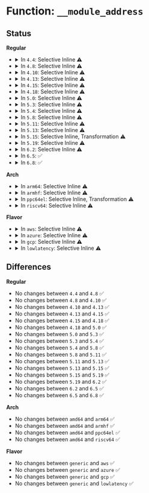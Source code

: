 # Function: <code>__module_address</code>

## Status
<b>Regular</b>
<ul>
<li>
<details>
<summary>In <code>4.4</code>: Selective Inline ⚠️</summary>

```c
struct module *__module_address(long unsigned int addr);
```

**Collision:** Unique Global

**Inline:** Selective

**Transformation:** False

**Instances:**

```
In kernel/module.c (ffffffff81106790)
Location: kernel/module.c:4021
Inline: True
Direct callers:
  - kernel/module.c:__module_text_address
  - kernel/module.c:module_address_lookup
  - kernel/module.c:is_module_address
  - kernel/jump_label.c:jump_label_update
```
**Symbols:**

```
ffffffff81106790-ffffffff81106863: __module_address (STB_GLOBAL)
```
</details>
</li>
<li>
<details>
<summary>In <code>4.8</code>: Selective Inline ⚠️</summary>

```c
struct module *__module_address(long unsigned int addr);
```

**Collision:** Unique Global

**Inline:** Selective

**Transformation:** False

**Instances:**

```
In kernel/module.c (ffffffff8110df50)
Location: kernel/module.c:4192
Inline: True
Direct callers:
  - kernel/module.c:__module_text_address
  - kernel/module.c:is_module_address
  - kernel/module.c:module_address_lookup
  - kernel/jump_label.c:jump_label_update
```
**Symbols:**

```
ffffffff8110df50-ffffffff8110e026: __module_address (STB_GLOBAL)
```
</details>
</li>
<li>
<details>
<summary>In <code>4.10</code>: Selective Inline ⚠️</summary>

```c
struct module *__module_address(long unsigned int addr);
```

**Collision:** Unique Global

**Inline:** Selective

**Transformation:** False

**Instances:**

```
In kernel/module.c (ffffffff81115930)
Location: kernel/module.c:4213
Inline: True
Direct callers:
  - kernel/module.c:__module_text_address
  - kernel/module.c:is_module_address
  - kernel/module.c:module_address_lookup
  - kernel/jump_label.c:jump_label_update
```
**Symbols:**

```
ffffffff81115930-ffffffff81115a06: __module_address (STB_GLOBAL)
```
</details>
</li>
<li>
<details>
<summary>In <code>4.13</code>: Selective Inline ⚠️</summary>

```c
struct module *__module_address(long unsigned int addr);
```

**Collision:** Unique Global

**Inline:** Selective

**Transformation:** False

**Instances:**

```
In kernel/module.c (ffffffff81116680)
Location: kernel/module.c:4259
Inline: True
Direct callers:
  - kernel/module.c:__module_text_address
  - kernel/module.c:is_module_address
  - kernel/module.c:search_module_extables
  - kernel/module.c:module_address_lookup
  - kernel/jump_label.c:jump_label_module_notify
```
**Symbols:**

```
ffffffff81116680-ffffffff81116758: __module_address (STB_GLOBAL)
```
</details>
</li>
<li>
<details>
<summary>In <code>4.15</code>: Selective Inline ⚠️</summary>

```c
struct module *__module_address(long unsigned int addr);
```

**Collision:** Unique Global

**Inline:** Selective

**Transformation:** False

**Instances:**

```
In kernel/module.c (ffffffff81121c80)
Location: kernel/module.c:4297
Inline: True
Direct callers:
  - kernel/module.c:__module_text_address
  - kernel/module.c:is_module_address
  - kernel/module.c:search_module_extables
  - kernel/module.c:module_address_lookup
  - kernel/jump_label.c:jump_label_module_notify
```
**Symbols:**

```
ffffffff81121c80-ffffffff81121d5b: __module_address (STB_GLOBAL)
```
</details>
</li>
<li>
<details>
<summary>In <code>4.18</code>: Selective Inline ⚠️</summary>

```c
struct module *__module_address(long unsigned int addr);
```

**Collision:** Unique Global

**Inline:** Selective

**Transformation:** False

**Instances:**

```
In kernel/module.c (ffffffff8112f770)
Location: kernel/module.c:4334
Inline: True
Direct callers:
  - kernel/module.c:__module_text_address
  - kernel/module.c:is_module_address
  - kernel/module.c:search_module_extables
  - kernel/module.c:module_address_lookup
  - kernel/jump_label.c:jump_label_module_notify
```
**Symbols:**

```
ffffffff8112f770-ffffffff8112f849: __module_address (STB_GLOBAL)
```
</details>
</li>
<li>
<details>
<summary>In <code>5.0</code>: Selective Inline ⚠️</summary>

```c
struct module *__module_address(long unsigned int addr);
```

**Collision:** Unique Global

**Inline:** Selective

**Transformation:** False

**Instances:**

```
In kernel/module.c (ffffffff8113b240)
Location: kernel/module.c:4372
Inline: True
Direct callers:
  - kernel/module.c:__module_text_address
  - kernel/module.c:is_module_address
  - kernel/module.c:search_module_extables
  - kernel/module.c:module_address_lookup
  - kernel/trace/bpf_trace.c:bpf_put_raw_tracepoint
  - kernel/jump_label.c:jump_label_module_notify
```
**Symbols:**

```
ffffffff8113b240-ffffffff8113b31a: __module_address (STB_GLOBAL)
```
</details>
</li>
<li>
<details>
<summary>In <code>5.3</code>: Selective Inline ⚠️</summary>

```c
struct module *__module_address(long unsigned int addr);
```

**Collision:** Unique Global

**Inline:** Selective

**Transformation:** False

**Instances:**

```
In kernel/module.c (ffffffff81146880)
Location: kernel/module.c:4400
Inline: True
Direct callers:
  - kernel/module.c:__module_text_address
  - kernel/module.c:is_module_address
  - kernel/module.c:search_module_extables
  - kernel/module.c:module_address_lookup
  - kernel/trace/bpf_trace.c:bpf_put_raw_tracepoint
  - kernel/jump_label.c:jump_label_module_notify
```
**Symbols:**

```
ffffffff81146880-ffffffff8114695f: __module_address (STB_GLOBAL)
```
</details>
</li>
<li>
<details>
<summary>In <code>5.4</code>: Selective Inline ⚠️</summary>

```c
struct module *__module_address(long unsigned int addr);
```

**Collision:** Unique Global

**Inline:** Selective

**Transformation:** False

**Instances:**

```
In kernel/module.c (ffffffff81152460)
Location: kernel/module.c:4467
Inline: True
Direct callers:
  - kernel/module.c:__module_text_address
  - kernel/module.c:is_module_address
  - kernel/module.c:search_module_extables
  - kernel/module.c:module_address_lookup
  - kernel/trace/bpf_trace.c:bpf_put_raw_tracepoint
  - kernel/jump_label.c:jump_label_module_notify
```
**Symbols:**

```
ffffffff81152460-ffffffff8115253f: __module_address (STB_GLOBAL)
```
</details>
</li>
<li>
<details>
<summary>In <code>5.8</code>: Selective Inline ⚠️</summary>

```c
struct module *__module_address(long unsigned int addr);
```

**Collision:** Unique Global

**Inline:** Selective

**Transformation:** False

**Instances:**

```
In kernel/module.c (ffffffff81162110)
Location: kernel/module.c:4475
Inline: True
Direct callers:
  - kernel/module.c:is_module_text_address
  - kernel/module.c:is_module_address
  - kernel/module.c:search_module_extables
  - kernel/module.c:module_address_lookup
  - kernel/trace/bpf_trace.c:bpf_put_raw_tracepoint
  - kernel/jump_label.c:jump_label_add_module
```
**Symbols:**

```
ffffffff81162110-ffffffff811621eb: __module_address (STB_GLOBAL)
```
</details>
</li>
<li>
<details>
<summary>In <code>5.11</code>: Selective Inline ⚠️</summary>

```c
struct module *__module_address(long unsigned int addr);
```

**Collision:** Unique Global

**Inline:** Selective

**Transformation:** False

**Instances:**

```
In kernel/module.c (ffffffff811640b0)
Location: kernel/module.c:4707
Inline: True
Direct callers:
  - kernel/module.c:is_module_text_address
  - kernel/module.c:is_module_address
  - kernel/module.c:search_module_extables
  - kernel/module.c:module_address_lookup
  - kernel/trace/bpf_trace.c:bpf_put_raw_tracepoint
  - kernel/jump_label.c:jump_label_update
  - kernel/jump_label.c:jump_label_add_module
```
**Symbols:**

```
ffffffff811640b0-ffffffff8116418b: __module_address (STB_GLOBAL)
```
</details>
</li>
<li>
<details>
<summary>In <code>5.13</code>: Selective Inline ⚠️</summary>

```c
struct module *__module_address(long unsigned int addr);
```

**Collision:** Unique Global

**Inline:** Selective

**Transformation:** False

**Instances:**

```
In kernel/module.c (ffffffff81164e80)
Location: kernel/module.c:4646
Inline: True
Direct callers:
  - kernel/module.c:is_module_text_address
  - kernel/module.c:is_module_address
  - kernel/module.c:search_module_extables
  - kernel/module.c:module_address_lookup
  - kernel/trace/bpf_trace.c:bpf_put_raw_tracepoint
  - kernel/jump_label.c:jump_label_update
  - kernel/jump_label.c:jump_label_add_module
```
**Symbols:**

```
ffffffff81164e80-ffffffff81164f5b: __module_address (STB_GLOBAL)
```
</details>
</li>
<li>
<details>
<summary>In <code>5.15</code>: Selective Inline, Transformation ⚠️</summary>

```c
struct module *__module_address(long unsigned int addr);
```

**Collision:** Unique Global

**Inline:** Selective

**Transformation:** True

**Instances:**

```
In kernel/module.c (ffffffff8118a755)
Location: kernel/module.c:4669
Inline: True
Inline callers:
  - kernel/module.c:is_module_text_address
  - kernel/module.c:is_module_address
  - kernel/module.c:search_module_extables
  - kernel/module.c:module_address_lookup
Direct callers:
  - kernel/module.c:is_module_text_address
  - kernel/module.c:is_module_address
  - kernel/module.c:search_module_extables
  - kernel/module.c:module_address_lookup
  - kernel/trace/bpf_trace.c:bpf_put_raw_tracepoint
  - kernel/jump_label.c:jump_label_update
  - kernel/jump_label.c:jump_label_add_module
```
**Symbols:**

```
ffffffff81184680-ffffffff8118474d: __module_address.part.0 (STB_LOCAL)
ffffffff8118a720-ffffffff8118a746: __module_address (STB_GLOBAL)
```
</details>
</li>
<li>
<details>
<summary>In <code>5.19</code>: Selective Inline ⚠️</summary>

```c
struct module *__module_address(long unsigned int addr);
```

**Collision:** Unique Global

**Inline:** Selective

**Transformation:** False

**Instances:**

```
In kernel/module/main.c (ffffffff811901c1)
Location: kernel/module/main.c:3049
Inline: True
Inline callers:
  - kernel/module/main.c:is_module_address
Direct callers:
  - kernel/module/main.c:__module_text_address
  - kernel/module/main.c:search_module_extables
  - kernel/module/kallsyms.c:module_address_lookup
  - kernel/trace/bpf_trace.c:bpf_put_raw_tracepoint
  - kernel/jump_label.c:jump_label_update
  - kernel/jump_label.c:jump_label_add_module
```
**Symbols:**

```
ffffffff81190250-ffffffff811902f4: __module_address (STB_GLOBAL)
```
</details>
</li>
<li>
<details>
<summary>In <code>6.2</code>: Selective Inline ⚠️</summary>

```c
struct module *__module_address(long unsigned int addr);
```

**Collision:** Unique Global

**Inline:** Selective

**Transformation:** False

**Instances:**

```
In kernel/module/main.c (ffffffff811cd511)
Location: kernel/module/main.c:3059
Inline: True
Inline callers:
  - kernel/module/main.c:is_module_address
Direct callers:
  - arch/x86/kernel/callthunks.c:is_coretext
  - kernel/module/main.c:__module_text_address
  - kernel/module/main.c:search_module_extables
  - kernel/module/kallsyms.c:module_address_lookup
  - kernel/trace/bpf_trace.c:bpf_put_raw_tracepoint
  - kernel/jump_label.c:jump_label_update
  - kernel/jump_label.c:jump_label_add_module
```
**Symbols:**

```
ffffffff811cd5b0-ffffffff811cd654: __module_address (STB_GLOBAL)
```
</details>
</li>
<li>
<details>
<summary>In <code>6.5</code>: ✅</summary>

```c
struct module *__module_address(long unsigned int addr);
```

**Collision:** Unique Global

**Inline:** No

**Transformation:** False

**Instances:**

```
In kernel/module/main.c (ffffffff811e0de0)
Location: kernel/module/main.c:3262
Inline: False
Direct callers:
  - arch/x86/kernel/callthunks.c:is_coretext
  - kernel/module/main.c:is_module_text_address
  - kernel/module/main.c:is_module_address
  - kernel/module/main.c:search_module_extables
  - kernel/module/main.c:symbol_put_addr
  - kernel/module/kallsyms.c:module_address_lookup
  - kernel/trace/bpf_trace.c:get_modules_for_addrs
  - kernel/trace/bpf_trace.c:bpf_put_raw_tracepoint
  - kernel/jump_label.c:jump_label_update
  - kernel/jump_label.c:jump_label_add_module
```
**Symbols:**

```
ffffffff811e0de0-ffffffff811e0f6a: __module_address (STB_GLOBAL)
```
</details>
</li>
<li>
<details>
<summary>In <code>6.8</code>: ✅</summary>

```c
struct module *__module_address(long unsigned int addr);
```

**Collision:** Unique Global

**Inline:** No

**Transformation:** False

**Instances:**

```
In kernel/module/main.c (ffffffff811f6b10)
Location: kernel/module/main.c:3273
Inline: False
Direct callers:
  - arch/x86/kernel/callthunks.c:is_coretext
  - kernel/module/main.c:is_module_text_address
  - kernel/module/main.c:is_module_address
  - kernel/module/main.c:search_module_extables
  - kernel/module/main.c:symbol_put_addr
  - kernel/module/kallsyms.c:module_address_lookup
  - kernel/trace/bpf_trace.c:get_modules_for_addrs
  - kernel/trace/bpf_trace.c:bpf_put_raw_tracepoint
  - kernel/jump_label.c:jump_label_update
  - kernel/jump_label.c:jump_label_add_module
```
**Symbols:**

```
ffffffff811f6b10-ffffffff811f6c9a: __module_address (STB_GLOBAL)
```
</details>
</li>
</ul>
<b>Arch</b>
<ul>
<li>
<details>
<summary>In <code>arm64</code>: Selective Inline ⚠️</summary>

```c
struct module *__module_address(long unsigned int addr);
```

**Collision:** Unique Global

**Inline:** Selective

**Transformation:** False

**Instances:**

```
In kernel/module.c (ffff8000101c1028)
Location: kernel/module.c:4467
Inline: True
Direct callers:
  - kernel/module.c:__module_text_address
  - kernel/module.c:is_module_address
  - kernel/module.c:search_module_extables
  - kernel/module.c:module_address_lookup
  - kernel/trace/bpf_trace.c:bpf_put_raw_tracepoint
  - kernel/jump_label.c:jump_label_module_notify
```
**Symbols:**

```
ffff8000101c1028-ffff8000101c1144: __module_address (STB_GLOBAL)
```
</details>
</li>
<li>
<details>
<summary>In <code>armhf</code>: Selective Inline ⚠️</summary>

```c
struct module *__module_address(long unsigned int addr);
```

**Collision:** Unique Global

**Inline:** Selective

**Transformation:** False

**Instances:**

```
In kernel/module.c (c04087d8)
Location: kernel/module.c:4467
Inline: True
Direct callers:
  - kernel/module.c:__module_text_address
  - kernel/module.c:is_module_address
  - kernel/module.c:search_module_extables
  - kernel/module.c:module_address_lookup
  - kernel/trace/bpf_trace.c:bpf_put_raw_tracepoint
```
**Symbols:**

```
c04087d8-c04088f4: __module_address (STB_GLOBAL)
```
</details>
</li>
<li>
<details>
<summary>In <code>ppc64el</code>: Selective Inline, Transformation ⚠️</summary>

```c
struct module *__module_address(long unsigned int addr);
```

**Collision:** Unique Global

**Inline:** Selective

**Transformation:** True

**Instances:**

```
In kernel/module.c (c00000000022e050)
Location: kernel/module.c:4467
Inline: True
Inline callers:
  - kernel/module.c:is_module_text_address
  - kernel/module.c:is_module_address
  - kernel/module.c:search_module_extables
  - kernel/module.c:module_address_lookup
  - kernel/module.c:symbol_put_addr
Direct callers:
  - kernel/module.c:is_module_address
  - kernel/module.c:search_module_extables
  - kernel/module.c:module_address_lookup
  - kernel/trace/bpf_trace.c:bpf_put_raw_tracepoint
  - kernel/jump_label.c:jump_label_module_notify
```
**Symbols:**

```
c000000000227930-c000000000227a88: __module_address.part.0 (STB_LOCAL)
c000000000227a90-c000000000227ad8: __module_address (STB_GLOBAL)
```
</details>
</li>
<li>
<details>
<summary>In <code>riscv64</code>: Selective Inline ⚠️</summary>

```c
struct module *__module_address(long unsigned int addr);
```

**Collision:** Unique Global

**Inline:** Selective

**Transformation:** False

**Instances:**

```
In kernel/module.c (ffffffe000143380)
Location: kernel/module.c:4467
Inline: True
Direct callers:
  - kernel/module.c:__module_text_address
  - kernel/module.c:is_module_address
  - kernel/module.c:search_module_extables
  - kernel/module.c:module_address_lookup
```
**Symbols:**

```
ffffffe000143380-ffffffe000143444: __module_address (STB_GLOBAL)
```
</details>
</li>
</ul>
<b>Flavor</b>
<ul>
<li>
<details>
<summary>In <code>aws</code>: Selective Inline ⚠️</summary>

```c
struct module *__module_address(long unsigned int addr);
```

**Collision:** Unique Global

**Inline:** Selective

**Transformation:** False

**Instances:**

```
In kernel/module.c (ffffffff8114aa80)
Location: kernel/module.c:4467
Inline: True
Direct callers:
  - kernel/module.c:__module_text_address
  - kernel/module.c:is_module_address
  - kernel/module.c:search_module_extables
  - kernel/module.c:module_address_lookup
  - kernel/trace/bpf_trace.c:bpf_put_raw_tracepoint
  - kernel/jump_label.c:jump_label_module_notify
```
**Symbols:**

```
ffffffff8114aa80-ffffffff8114ab5f: __module_address (STB_GLOBAL)
```
</details>
</li>
<li>
<details>
<summary>In <code>azure</code>: Selective Inline ⚠️</summary>

```c
struct module *__module_address(long unsigned int addr);
```

**Collision:** Unique Global

**Inline:** Selective

**Transformation:** False

**Instances:**

```
In kernel/module.c (ffffffff8113dd30)
Location: kernel/module.c:4467
Inline: True
Direct callers:
  - kernel/module.c:__module_text_address
  - kernel/module.c:is_module_address
  - kernel/module.c:search_module_extables
  - kernel/module.c:module_address_lookup
  - kernel/trace/bpf_trace.c:bpf_put_raw_tracepoint
  - kernel/jump_label.c:jump_label_module_notify
```
**Symbols:**

```
ffffffff8113dd30-ffffffff8113de0f: __module_address (STB_GLOBAL)
```
</details>
</li>
<li>
<details>
<summary>In <code>gcp</code>: Selective Inline ⚠️</summary>

```c
struct module *__module_address(long unsigned int addr);
```

**Collision:** Unique Global

**Inline:** Selective

**Transformation:** False

**Instances:**

```
In kernel/module.c (ffffffff81148930)
Location: kernel/module.c:4467
Inline: True
Direct callers:
  - kernel/module.c:__module_text_address
  - kernel/module.c:is_module_address
  - kernel/module.c:search_module_extables
  - kernel/module.c:module_address_lookup
  - kernel/trace/bpf_trace.c:bpf_put_raw_tracepoint
  - kernel/jump_label.c:jump_label_module_notify
```
**Symbols:**

```
ffffffff81148930-ffffffff81148a0f: __module_address (STB_GLOBAL)
```
</details>
</li>
<li>
<details>
<summary>In <code>lowlatency</code>: Selective Inline ⚠️</summary>

```c
struct module *__module_address(long unsigned int addr);
```

**Collision:** Unique Global

**Inline:** Selective

**Transformation:** False

**Instances:**

```
In kernel/module.c (ffffffff811555a0)
Location: kernel/module.c:4467
Inline: True
Direct callers:
  - kernel/module.c:__module_text_address
  - kernel/module.c:is_module_address
  - kernel/module.c:search_module_extables
  - kernel/module.c:module_address_lookup
  - kernel/trace/bpf_trace.c:bpf_put_raw_tracepoint
  - kernel/jump_label.c:jump_label_module_notify
```
**Symbols:**

```
ffffffff811555a0-ffffffff8115567f: __module_address (STB_GLOBAL)
```
</details>
</li>
</ul>

## Differences
<b>Regular</b>
<ul>
<li>
No changes between <code>4.4</code> and <code>4.8</code> ✅
</li>
<li>
No changes between <code>4.8</code> and <code>4.10</code> ✅
</li>
<li>
No changes between <code>4.10</code> and <code>4.13</code> ✅
</li>
<li>
No changes between <code>4.13</code> and <code>4.15</code> ✅
</li>
<li>
No changes between <code>4.15</code> and <code>4.18</code> ✅
</li>
<li>
No changes between <code>4.18</code> and <code>5.0</code> ✅
</li>
<li>
No changes between <code>5.0</code> and <code>5.3</code> ✅
</li>
<li>
No changes between <code>5.3</code> and <code>5.4</code> ✅
</li>
<li>
No changes between <code>5.4</code> and <code>5.8</code> ✅
</li>
<li>
No changes between <code>5.8</code> and <code>5.11</code> ✅
</li>
<li>
No changes between <code>5.11</code> and <code>5.13</code> ✅
</li>
<li>
No changes between <code>5.13</code> and <code>5.15</code> ✅
</li>
<li>
No changes between <code>5.15</code> and <code>5.19</code> ✅
</li>
<li>
No changes between <code>5.19</code> and <code>6.2</code> ✅
</li>
<li>
No changes between <code>6.2</code> and <code>6.5</code> ✅
</li>
<li>
No changes between <code>6.5</code> and <code>6.8</code> ✅
</li>
</ul>
<b>Arch</b>
<ul>
<li>
No changes between <code>amd64</code> and <code>arm64</code> ✅
</li>
<li>
No changes between <code>amd64</code> and <code>armhf</code> ✅
</li>
<li>
No changes between <code>amd64</code> and <code>ppc64el</code> ✅
</li>
<li>
No changes between <code>amd64</code> and <code>riscv64</code> ✅
</li>
</ul>
<b>Flavor</b>
<ul>
<li>
No changes between <code>generic</code> and <code>aws</code> ✅
</li>
<li>
No changes between <code>generic</code> and <code>azure</code> ✅
</li>
<li>
No changes between <code>generic</code> and <code>gcp</code> ✅
</li>
<li>
No changes between <code>generic</code> and <code>lowlatency</code> ✅
</li>
</ul>
